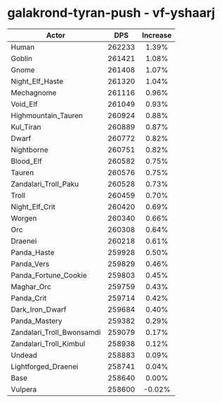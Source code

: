 # galakrond-tyran-push - vf-yshaarj
| Actor | DPS | Increase |
|---|:---:|:---:|
|Human|262233|1.39%|
|Goblin|261421|1.08%|
|Gnome|261408|1.07%|
|Night_Elf_Haste|261320|1.04%|
|Mechagnome|261116|0.96%|
|Void_Elf|261049|0.93%|
|Highmountain_Tauren|260924|0.88%|
|Kul_Tiran|260889|0.87%|
|Dwarf|260772|0.82%|
|Nightborne|260751|0.82%|
|Blood_Elf|260582|0.75%|
|Tauren|260576|0.75%|
|Zandalari_Troll_Paku|260528|0.73%|
|Troll|260459|0.70%|
|Night_Elf_Crit|260420|0.69%|
|Worgen|260340|0.66%|
|Orc|260308|0.64%|
|Draenei|260218|0.61%|
|Panda_Haste|259928|0.50%|
|Panda_Vers|259829|0.46%|
|Panda_Fortune_Cookie|259803|0.45%|
|Maghar_Orc|259759|0.43%|
|Panda_Crit|259714|0.42%|
|Dark_Iron_Dwarf|259684|0.40%|
|Panda_Mastery|259382|0.29%|
|Zandalari_Troll_Bwonsamdi|259079|0.17%|
|Zandalari_Troll_Kimbul|258938|0.12%|
|Undead|258883|0.09%|
|Lightforged_Draenei|258741|0.04%|
|Base|258640|0.00%|
|Vulpera|258600|-0.02%|
